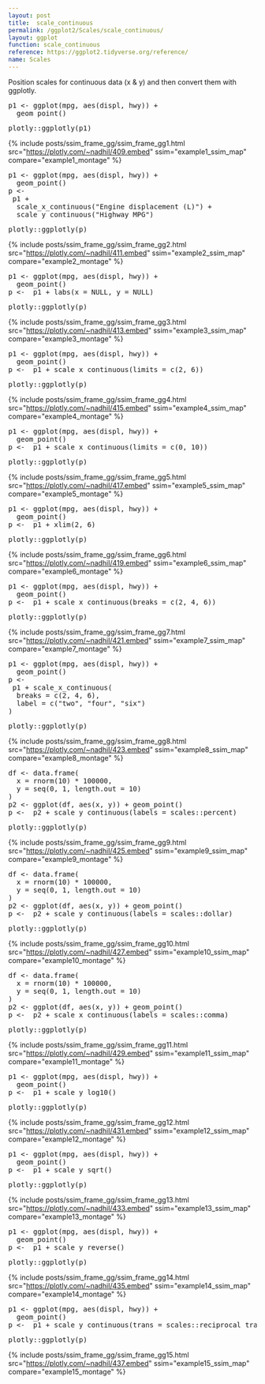 ```yaml
---
layout: post
title:  scale_continuous
permalink: /ggplot2/Scales/scale_continuous/
layout: ggplot
function: scale_continuous
reference: https://ggplot2.tidyverse.org/reference/
name: Scales
---
```


Position scales for continuous data (x & y) and then convert them with ggplotly.








<pre class="mcode">
p1 <- ggplot(mpg, aes(displ, hwy)) +
  geom_point()
</pre>


<pre class="mcode">
plotly::ggplotly(p1)
</pre>

{% include posts/ssim_frame_gg/ssim_frame_gg1.html src="https://plotly.com/~nadhil/409.embed" ssim="example1_ssim_map" compare="example1_montage" %}







<pre class="mcode">
p1 <- ggplot(mpg, aes(displ, hwy)) +
  geom_point()
p <-    
 p1 +
  scale_x_continuous("Engine displacement (L)") +
  scale_y_continuous("Highway MPG")
</pre>


<pre class="mcode">
plotly::ggplotly(p)
</pre>

{% include posts/ssim_frame_gg/ssim_frame_gg2.html src="https://plotly.com/~nadhil/411.embed" ssim="example2_ssim_map" compare="example2_montage" %}







<pre class="mcode">
p1 <- ggplot(mpg, aes(displ, hwy)) +
  geom_point()
p <-  p1 + labs(x = NULL, y = NULL)
</pre>


<pre class="mcode">
plotly::ggplotly(p)
</pre>

{% include posts/ssim_frame_gg/ssim_frame_gg3.html src="https://plotly.com/~nadhil/413.embed" ssim="example3_ssim_map" compare="example3_montage" %}







<pre class="mcode">
p1 <- ggplot(mpg, aes(displ, hwy)) +
  geom_point()
p <-  p1 + scale_x_continuous(limits = c(2, 6))
</pre>


<pre class="mcode">
plotly::ggplotly(p)
</pre>

{% include posts/ssim_frame_gg/ssim_frame_gg4.html src="https://plotly.com/~nadhil/415.embed" ssim="example4_ssim_map" compare="example4_montage" %}







<pre class="mcode">
p1 <- ggplot(mpg, aes(displ, hwy)) +
  geom_point()
p <-  p1 + scale_x_continuous(limits = c(0, 10))
</pre>


<pre class="mcode">
plotly::ggplotly(p)
</pre>

{% include posts/ssim_frame_gg/ssim_frame_gg5.html src="https://plotly.com/~nadhil/417.embed" ssim="example5_ssim_map" compare="example5_montage" %}







<pre class="mcode">
p1 <- ggplot(mpg, aes(displ, hwy)) +
  geom_point()
p <-  p1 + xlim(2, 6)
</pre>


<pre class="mcode">
plotly::ggplotly(p)
</pre>

{% include posts/ssim_frame_gg/ssim_frame_gg6.html src="https://plotly.com/~nadhil/419.embed" ssim="example6_ssim_map" compare="example6_montage" %}







<pre class="mcode">
p1 <- ggplot(mpg, aes(displ, hwy)) +
  geom_point()
p <-  p1 + scale_x_continuous(breaks = c(2, 4, 6))
</pre>


<pre class="mcode">
plotly::ggplotly(p)
</pre>

{% include posts/ssim_frame_gg/ssim_frame_gg7.html src="https://plotly.com/~nadhil/421.embed" ssim="example7_ssim_map" compare="example7_montage" %}







<pre class="mcode">
p1 <- ggplot(mpg, aes(displ, hwy)) +
  geom_point()
p <-    
 p1 + scale_x_continuous(
  breaks = c(2, 4, 6),
  label = c("two", "four", "six")
)
</pre>


<pre class="mcode">
plotly::ggplotly(p)
</pre>

{% include posts/ssim_frame_gg/ssim_frame_gg8.html src="https://plotly.com/~nadhil/423.embed" ssim="example8_ssim_map" compare="example8_montage" %}







<pre class="mcode">
df <- data.frame(
  x = rnorm(10) * 100000,
  y = seq(0, 1, length.out = 10)
)
p2 <- ggplot(df, aes(x, y)) + geom_point()
p <-  p2 + scale_y_continuous(labels = scales::percent)
</pre>


<pre class="mcode">
plotly::ggplotly(p)
</pre>

{% include posts/ssim_frame_gg/ssim_frame_gg9.html src="https://plotly.com/~nadhil/425.embed" ssim="example9_ssim_map" compare="example9_montage" %}







<pre class="mcode">
df <- data.frame(
  x = rnorm(10) * 100000,
  y = seq(0, 1, length.out = 10)
)
p2 <- ggplot(df, aes(x, y)) + geom_point()
p <-  p2 + scale_y_continuous(labels = scales::dollar)
</pre>


<pre class="mcode">
plotly::ggplotly(p)
</pre>

{% include posts/ssim_frame_gg/ssim_frame_gg10.html src="https://plotly.com/~nadhil/427.embed" ssim="example10_ssim_map" compare="example10_montage" %}







<pre class="mcode">
df <- data.frame(
  x = rnorm(10) * 100000,
  y = seq(0, 1, length.out = 10)
)
p2 <- ggplot(df, aes(x, y)) + geom_point()
p <-  p2 + scale_x_continuous(labels = scales::comma)
</pre>


<pre class="mcode">
plotly::ggplotly(p)
</pre>

{% include posts/ssim_frame_gg/ssim_frame_gg11.html src="https://plotly.com/~nadhil/429.embed" ssim="example11_ssim_map" compare="example11_montage" %}






<pre class="mcode">
p1 <- ggplot(mpg, aes(displ, hwy)) +
  geom_point()
p <-  p1 + scale_y_log10()
</pre>


<pre class="mcode">
plotly::ggplotly(p)
</pre>

{% include posts/ssim_frame_gg/ssim_frame_gg12.html src="https://plotly.com/~nadhil/431.embed" ssim="example12_ssim_map" compare="example12_montage" %}







<pre class="mcode">
p1 <- ggplot(mpg, aes(displ, hwy)) +
  geom_point()
p <-  p1 + scale_y_sqrt()
</pre>


<pre class="mcode">
plotly::ggplotly(p)
</pre>

{% include posts/ssim_frame_gg/ssim_frame_gg13.html src="https://plotly.com/~nadhil/433.embed" ssim="example13_ssim_map" compare="example13_montage" %}







<pre class="mcode">
p1 <- ggplot(mpg, aes(displ, hwy)) +
  geom_point()
p <-  p1 + scale_y_reverse()
</pre>


<pre class="mcode">
plotly::ggplotly(p)
</pre>

{% include posts/ssim_frame_gg/ssim_frame_gg14.html src="https://plotly.com/~nadhil/435.embed" ssim="example14_ssim_map" compare="example14_montage" %}







<pre class="mcode">
p1 <- ggplot(mpg, aes(displ, hwy)) +
  geom_point()
p <-  p1 + scale_y_continuous(trans = scales::reciprocal_trans())
</pre>


<pre class="mcode">
plotly::ggplotly(p)
</pre>

{% include posts/ssim_frame_gg/ssim_frame_gg15.html src="https://plotly.com/~nadhil/437.embed" ssim="example15_ssim_map" compare="example15_montage" %}



